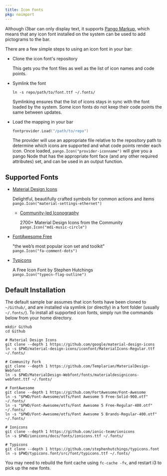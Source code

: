 ```yaml
---
title: Icon Fonts
pkg: noimport
---
```


Although i3bar can only display text, it supports [Pango Markup](https://developer.gnome.org/pygtk/stable/pango-markup-language.html),
which means that any icon font installed on the system can be used to add pictograms to the bar.

There are a few simple steps to using an icon font in your bar:

- Clone the icon font's repository
  
  This gets you the font files as well as the list of icon names and code points.

- Symlink the font
  
  ```shell
  ln -s repo/path/to/font.ttf ~/.fonts/
  ```
  
  Symlinking ensures that the list of icons stays in sync with the font loaded by the
  system. Some icon fonts do not keep their code points the same between updates.

- Load the mapping in your bar
  
  ```go
  fontprovider.Load("/path/to/repo")
  ```
  
  The provider will use an appropriate file relative to the repository path to determine
  which icons are supported and what code points render each icon. Once loaded, 
  `pango.Icon("provider-iconname")` will give you a pango Node that has the appropriate
  font face (and any other required attributes) set, and can be used in an output function.


## Supported Fonts

- [Material Design Icons](/pango/icons/material)
  
  Delightful, beautifully crafted symbols for common actions and items  
  `pango.Icon("material-settings-ethernet")`

	- [Community-led Iconography](/pango/icons/mdi)

	  2700+ Material Design Icons from the Community  
	  `pango.Icon("mdi-music-circle")`

- [FontAwesome Free](/pango/icons/fontawesome)
  
  "the web’s most popular icon set and toolkit"  
  `pango.Icon("fa-comment-dots")`

- [Typicons](/pango/icons/typicons)
  
  A Free Icon Font by Stephen Hutchings  
  `pango.Icon("typecn-flag-outline")`

## Default Installation

The default sample bar assumes that icon fonts have been cloned to `~/Github/`,
and are installed via symlink (or directly) in a font folder (usually `~/.fonts/`).
To install all supported icon fonts, simply run the commands below from your home directory.

```shell
mkdir Github
cd Github

# Material Design Icons
git clone --depth 1 https://github.com/google/material-design-icons
ln -s $PWD/material-design-icons/iconfont/MaterialIcons-Regular.ttf ~/.fonts/

# Community Fork
git clone --depth 1 https://github.com/Templarian/MaterialDesign-Webfont
ln -s $PWD/MaterialDesign-Webfont/fonts/materialdesignicons-webfont.ttf ~/.fonts/

# FontAwesome
git clone --depth 1 https://github.com/FortAwesome/Font-Awesome
ln -s "$PWD/Font-Awesome/otfs/Font Awesome 5 Free-Solid-900.otf" ~/.fonts/
ln -s "$PWD/Font-Awesome/otfs/Font Awesome 5 Free-Regular-400.otf" ~/.fonts/
ln -s "$PWD/Font-Awesome/otfs/Font Awesome 5 Brands-Regular-400.otf" ~/.fonts/

# Ionicons
git clone --depth 1 https://github.com/ionic-team/ionicons
ln -s $PWD/ionicons/docs/fonts/ionicons.ttf ~/.fonts/

# Typicons
git clone --depth 1 https://github.com/stephenhutchings/typicons.font
ln -s $PWD/typicons.font/src/font/typicons.ttf ~/.fonts/
```

You may need to rebuild the font cache using `fc-cache -fv`, and restart i3 to pick up the new fonts.
